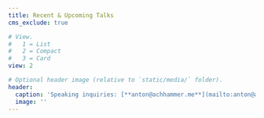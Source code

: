 ```yaml
---
title: Recent & Upcoming Talks
cms_exclude: true

# View.
#   1 = List
#   2 = Compact
#   3 = Card
view: 2

# Optional header image (relative to `static/media/` folder).
header:
  caption: 'Speaking inquiries: [**anton@achhammer.me**](mailto:anton@achhammer.me)'
  image: ''
---
```

